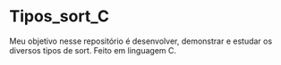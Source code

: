 # Tipos_sort_C
Meu objetivo nesse repositório é desenvolver, demonstrar e estudar os diversos tipos de sort. Feito em linguagem C.


